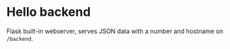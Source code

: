 Hello backend
=============

Flask built-in webserver, serves JSON data with a number and hostname on `/backend`.
